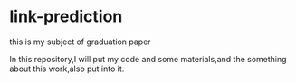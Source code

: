# link-prediction
this is my subject of graduation paper

In this repository,I will put my code and some materials,and the something about this work,also put into it.

